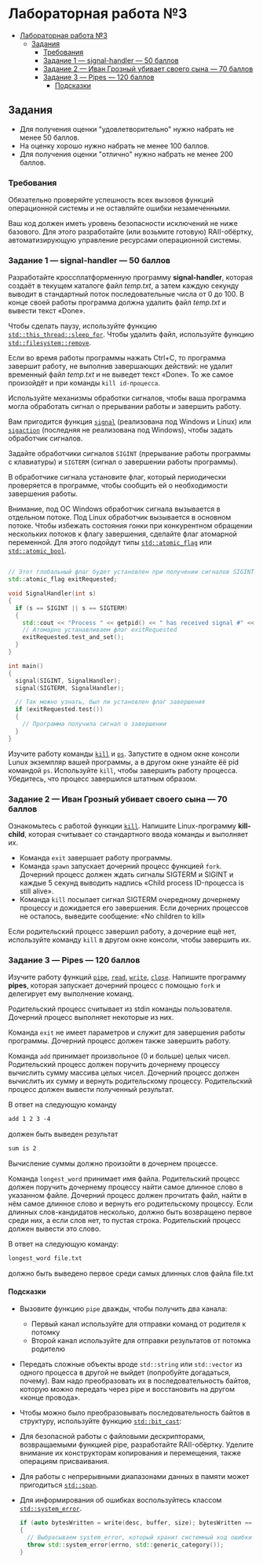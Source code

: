 # Лабораторная работа №3

- [Лабораторная работа №3](#лабораторная-работа-3)
  - [Задания](#задания)
    - [Требования](#требования)
    - [Задание 1 — signal-handler — 50 баллов](#задание-1--signal-handler--50-баллов)
    - [Задание 2 — Иван Грозный убивает своего сына — 70 баллов](#задание-2--иван-грозный-убивает-своего-сына--70-баллов)
    - [Задание 3 — Pipes — 120 баллов](#задание-3--pipes--120-баллов)
      - [Подсказки](#подсказки)

## Задания

- Для получения оценки "удовлетворительно" нужно набрать не менее 50 баллов.
- На оценку хорошо нужно набрать не менее 100 баллов.
- Для получения оценки "отлично" нужно набрать не менее 200 баллов.

### Требования

Обязательно проверяйте успешность всех вызовов функций операционной системы и не оставляйте ошибки незамеченными.

Ваш код должен иметь уровень безопасности исключений не ниже базового.
Для этого разработайте (или возьмите готовую) RAII-обёртку, автоматизирующую
управление ресурсами операционной системы.

### Задание 1 — signal-handler — 50 баллов

Разработайте кроссплатформенную программу **signal-handler**, которая
создаёт в текущем каталоге файл *temp.txt*, а затем каждую секунду выводит
в стандартный поток последовательные числа от 0 до 100.
В конце своей работы программа должна удалить файл *temp.txt* и вывести текст
«Done».

Чтобы сделать паузу, используйте функцию [`std::this_thread::sleep_for`](https://en.cppreference.com/w/cpp/thread/sleep_for).
Чтобы удалить файл, используйте функцию [`std::filesystem::remove`](https://en.cppreference.com/w/cpp/filesystem/remove).

Если во время работы программы нажать Ctrl+C, то программа завершит работу,
не выполнив завершающих действий: не удалит временный файл *temp.txt* и не выведет текст «Done».
То же самое произойдёт и при команды `kill id-процесса`.

Используйте механизмы обработки сигналов, чтобы ваша программа могла обработать сигнал о прерывании работы и завершить работу.

Вам пригодится функция [`signal`](https://man7.org/linux/man-pages/man2/signal.2.html) (реализована под Windows и Linux)
или [`sigaction`](https://man7.org/linux/man-pages/man2/sigaction.2.html)
(последняя не реализована под Windows), чтобы задать обработчик сигналов.

Задайте обработчики сигналов `SIGINT` (прерывание работы программы с клавиатуры)
и `SIGTERM` (сигнал о завершении работы программы).

В обработчике сигнала установите флаг, который периодически проверяется в программе,
чтобы сообщить ей о необходимости завершения работы.

Внимание, под ОС Windows обработчик сигнала вызывается в отдельном потоке.
Под Linux обработчик вызывается в основном потоке.
Чтобы избежать состояния гонки при конкурентном обращении нескольких потоков к флагу завершения,
сделайте флаг атомарной переменной. Для этого подойдут типы
[`std::atomic_flag`](https://en.cppreference.com/w/cpp/atomic/atomic_flag)
или [`std::atomic_bool`](https://en.cppreference.com/w/cpp/atomic/atomic).

```c++

// Этот глобальный флаг будет установлен при получении сигналов SIGINT и SIGTERM
std::atomic_flag exitRequested;

void SignalHandler(int s)
{
  if (s == SIGINT || s == SIGTERM)
  {
    std::cout << "Process " << getpid() << " has received signal #" << s << "\n";
    // Атомарно устанавливаем флаг exitRequested
    exitRequested.test_and_set();
  }
}

int main()
{
  signal(SIGINT, SignalHandler);
  signal(SIGTERM, SignalHandler);

  // Так можно узнать, был ли установлен флаг завершения
  if (exitRequested.test())
  {
    // Программа получила сигнал о завершении
  }
}
```

Изучите работу команды [`kill`](https://man7.org/linux/man-pages/man1/kill.1.html)
и [`ps`](https://man7.org/linux/man-pages/man1/ps.1.html).
Запустите в одном окне консоли Lunux экземпляр вашей программы,
а в другом окне узнайте ёё pid командой `ps`.
Используйте `kill`, чтобы завершить работу процесса. Убедитесь, что процесс завершился штатным образом.

### Задание 2 — Иван Грозный убивает своего сына — 70 баллов

Ознакомьтесь с работой функции [`kill`](https://man7.org/linux/man-pages/man2/kill.2.html).
Напишите Linux-программу **kill-child**, которая считывает со стандартного ввода команды и выполняет их.

- Команда `exit` завершает работу программы.
- Команда `spawn` запускает дочерний процесс функцией `fork`.
  Дочерний процесс должен ждать сигналы SIGTERM и SIGINT и
  каждые 5 секунд выводить надпись «Child process ID-процесса is still alive».
- Команда `kill` посылает сигнал SIGTERM очередному дочернему процессу и дожидается его завершения.
  Если дочерних процессов не осталось, выведите сообщение: «No children to kill»

Если родительский процесс завершил работу, а дочерние ещё нет,
используйте команду `kill` в другом окне консоли, чтобы завершить их.

### Задание 3 — Pipes — 120 баллов

Изучите работу функций
[`pipe`](https://man7.org/linux/man-pages/man7/pipe.7.html),
[`read`](https://man7.org/linux/man-pages/man2/read.2.html),
[`write`](https://man7.org/linux/man-pages/man2/write.2.html),
[`close`](https://man7.org/linux/man-pages/man2/close.2.html).
Напишите программу **pipes**, которая запускает дочерний процесс с помощью `fork` и делегирует ему выполнение команд.

Родительский процесс считывает из stdin команды пользователя.
Дочерний процесс выполняет некоторые из них.

Команда `exit` не имеет параметров и служит для завершения работы программы.
Дочерний процесс должен также завершить работу.

Команда `add` принимает произвольное (0 и больше) целых чисел.
Родительский процесс должен поручить дочернему процессу
вычислить сумму массива целых чисел.
Дочерний процесс должен вычислить их сумму и вернуть родительскому процессу.
Родительский процесс должен вывести полученный результат.

В ответ на следующую команду

```txt
add 1 2 3 -4
```

должен быть выведен результат

```txt
sum is 2
```

Вычисление суммы должно произойти в дочернем процессе.

Команда `longest_word` принимает имя файла.
Родительский процесс должен поручить дочернему процессу найти самое длинное слово в указанном файле.
Дочерний процесс должен прочитать файл, найти в нём самое длинное слово и вернуть его родительскому процессу.
Если длинных слов-кандидатов несколько, должно быть возвращено первое среди них,
а если слов нет, то пустая строка.
Родительский процесс должен вывести это слово.

В ответ на следующую команду:

```txt
longest_word file.txt
```

должно быть выведено первое среди самых длинных слов файла file.txt

#### Подсказки

- Вызовите функцию `pipe` дважды, чтобы получить два канала:
  - Первый канал используйте для отправки команд от родителя к потомку
  - Второй канал используйте для отправки результатов от потомка родителю
- Передать сложные объекты вроде `std::string` или `std::vector`
  из одного процесса в другой не выйдет (попробуйте догадаться, почему).
  Вам надо преобразовать их в последовательность байтов,
  которую можно передать через pipe и восстановить на другом «конце провода».
- Чтобы можно было преобразовывать последовательность байтов в структуру,
  используйте функцию [`std::bit_cast`](https://en.cppreference.com/w/cpp/numeric/bit_cast):
- Для безопасной работы с файловыми дескрипторами, возвращаемыми функцией pipe, разработайте RAII-обёртку.
  Уделите внимание их конструкторам копирования и перемещения, также операциям присваивания.
- Для работы с непрерывными диапазонами данных в памяти может пригодиться [`std::span`](https://en.cppreference.com/w/cpp/container/span).
- Для информирования об ошибках воспользуйтесь классом [`std::system_error`](https://en.cppreference.com/w/cpp/error/system_error).

  ```c++
  if (auto bytesWritten = write(desc, buffer, size); bytesWritten == -1)
  {
    // Выбрасываем system_error, который хранит системный код ошибки
    throw std::system_error(errno, std::generic_category());
  }
  ```
